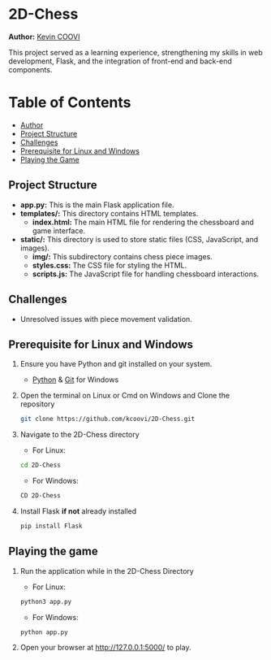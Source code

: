 # 2D-Chess

**Author:** [Kevin COOVI](https://www.linkedin.com/in/kevin-coovi/)

This project served as a learning experience, strengthening my skills in web development, Flask, and the integration of front-end and back-end components.

# Table of Contents

- [Author](#author)
- [Project Structure](#project-structure)
- [Challenges](#challenges)
- [Prerequisite for Linux and Windows](#prerequisite-for-linux-and-windows)
- [Playing the Game](#playing-the-game)

## Project Structure

- **app.py:** This is the main Flask application file.
- **templates/:** This directory contains HTML templates.
  - **index.html:** The main HTML file for rendering the chessboard and game interface.
- **static/:** This directory is used to store static files (CSS, JavaScript, and images).
  - **img/:** This subdirectory contains chess piece images.
  - **styles.css:** The CSS file for styling the HTML.
  - **scripts.js:** The JavaScript file for handling chessboard interactions.

## Challenges

- Unresolved issues with piece movement validation.

## Prerequisite for Linux and Windows

1. Ensure you have Python and git installed on your system.

   - [Python](https://www.python.org/downloads/) & [Git](https://git-scm.com/download/win) for Windows

2. Open the terminal on Linux or Cmd on Windows and Clone the repository

   ```bash
   git clone https://github.com/kcoovi/2D-Chess.git

   ```

3. Navigate to the 2D-Chess directory

   - For Linux:

   ```bash
   cd 2D-Chess
   ```

   - For Windows:

   ```bash
   CD 2D-Chess
   ```

4. Install Flask **if not** already installed

   ```bash
   pip install Flask
   ```

## Playing the game

1. Run the application while in the 2D-Chess Directory

   - For Linux:

   ```bash
   python3 app.py
   ```

   - For Windows:

   ```bash
   python app.py
   ```

2. Open your browser at http://127.0.0.1:5000/ to play.
